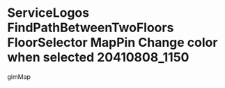 ServiceLogos
FindPathBetweenTwoFloors
FloorSelector
MapPin
Change color when selected
20410808_1150
======

gimMap
